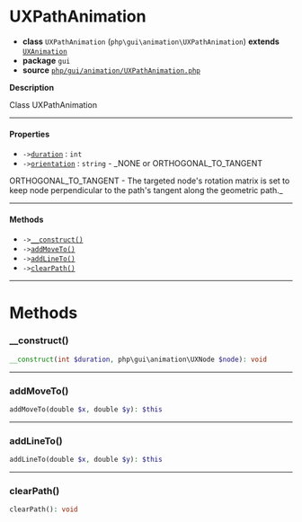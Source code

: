 # UXPathAnimation

- **class** `UXPathAnimation` (`php\gui\animation\UXPathAnimation`) **extends** [`UXAnimation`](https://github.com/jphp-compiler/jphp/blob/master/exts/jphp-gui-ext/api-docs/classes/php/gui/animation/UXAnimation.md)
- **package** `gui`
- **source** [`php/gui/animation/UXPathAnimation.php`](./src/main/resources/JPHP-INF/sdk/php/gui/animation/UXPathAnimation.php)

**Description**

Class UXPathAnimation

---

#### Properties

- `->`[`duration`](#prop-duration) : `int`
- `->`[`orientation`](#prop-orientation) : `string` - _NONE or ORTHOGONAL_TO_TANGENT

ORTHOGONAL_TO_TANGENT - The targeted node's rotation matrix is set to keep node
perpendicular to the path's tangent along the geometric path._

---

#### Methods

- `->`[`__construct()`](#method-__construct)
- `->`[`addMoveTo()`](#method-addmoveto)
- `->`[`addLineTo()`](#method-addlineto)
- `->`[`clearPath()`](#method-clearpath)

---
# Methods

<a name="method-__construct"></a>

### __construct()
```php
__construct(int $duration, php\gui\animation\UXNode $node): void
```

---

<a name="method-addmoveto"></a>

### addMoveTo()
```php
addMoveTo(double $x, double $y): $this
```

---

<a name="method-addlineto"></a>

### addLineTo()
```php
addLineTo(double $x, double $y): $this
```

---

<a name="method-clearpath"></a>

### clearPath()
```php
clearPath(): void
```